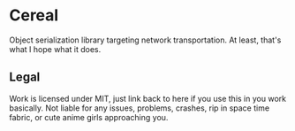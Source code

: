# Cereal
Object serialization library targeting network transportation.
At least, that's what I hope what it does.

## Legal

Work is licensed under MIT, just link back to here if you use this in you work basically.
Not liable for any issues, problems, crashes, rip in space time fabric, or cute anime girls approaching you.
